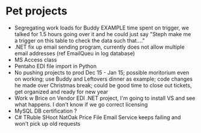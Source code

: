 # Pet projects

- Segregating work loads for Buddy EXAMPLE time spent on trigger, we talked for 1.5 hours going over it and he could just say "Steph make me a trigger on this table to check the data such that...."
- .NET fix up email sending program, currently does not allow multiple email addresses (ref EmailQueu in log database)
- MS Access class
- Pentaho EDI file import in Python
- No pushing projects to prod Dec 15 - Jan 15; possible moritorium even on working; use Buddy and Leftovers dinner as example; code changes he made over Christmas break; could be good time to close out tickets, get organized and ready for new year
- Work w Brice on Vendor EDI .NET project, I'm going to install VS and see what happens.  I don't know if we go correct licensing 
- MySQL DB certification ?  
- C# TRuble SHoot NatOak Price File Email Service keeps failing and won't pick up old requests 